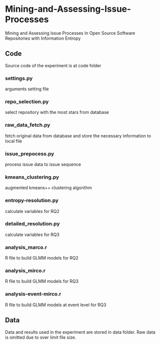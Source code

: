 # Mining-and-Assessing-Issue-Processes
Mining and Assessing Issue Processes In Open Source Software Repositories with Information Entropy

## Code
Source code of the experiment is at code folder
### settings.py
arguments setting file

### repo_selection.py
select repository with the most stars from database

### raw_data_fetch.py
fetch original data from database and store the necessary information to local file

### issue_prepocess.py
process issue data to issue sequence

### kmeans_clustering.py
augmented kmeans++ clustering algorithm

### entropy-resolution.py
calculate variables for RQ2

### detailed_resolution.py
calculate variables for RQ3

### analysis_marco.r
R file to build GLMM models for RQ2

### analysis_mirco.r
R file to build GLMM models for RQ3

### analysis-event-mirco.r
R file to build GLMM models at event level for RQ3

## Data
Data and results used in the experiment are stored in data folder. Raw data is omitted due to over limit file size. 
